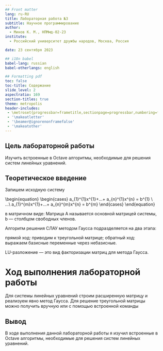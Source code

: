 ```yaml
---
## Front matter
lang: ru-RU
title: Лабораторная работа №3
subtitle: Научное программирование
author:
  - Минов К. М., НПМмд-02-23
institute:
  - Российский университет дружбы народов, Москва, Россия

date: 23 сентября 2023

## i18n babel
babel-lang: russian
babel-otherlangs: english

## Formatting pdf
toc: false
toc-title: Содержание
slide_level: 2
aspectratio: 169
section-titles: true
theme: metropolis
header-includes:
 - \metroset{progressbar=frametitle,sectionpage=progressbar,numbering=fraction}
 - '\makeatletter'
 - '\beamer@ignorenonframefalse'
 - '\makeatother'
---
```


## Цель лабораторной работы

Изучить встроенные в Octave алгоритмы, необходимые для решения систем линейных уравнений.

## Теоретическое введение

Запишем исходную систему

\begin{equation} \begin{cases} a_{1}^{1}x^{1}+...+ a_{n}^{1}x^{n} = b^{1} \ ...\ a_{1}^{m}x^{1}+...+ a_{n}^{m}x^{n} = b^{m} \end{cases} \end{equation}

в матричном виде: 
Матрица A называется основной матрицей системы, b — столбцом свободных членов.

Алгоритм решения СЛАУ методом Гаусса подразделяется на два этапа:

прямой ход: приводим к треугольной матрице;
обратный ход: выражаем базисные переменные через небазисные.

LU-разложение — это вид факторизации матриц для метода Гаусса. 

# Ход выполнения лабораторной работы

Для системы линейных уравнений строим расширенную матрицу и реализуем явно метод Гаусса. Для решение треугольной матрицы можно получить вручную или с помощью встроенной команды




## Вывод
В ходе выполнения данной лабораторной работы я изучил встроенные в Octave алгоритмы, необходимые для решения систем линейных уравнений.

